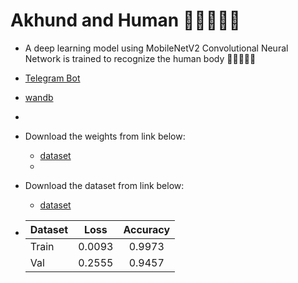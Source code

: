 
# Akhund and Human 👳🏻‍♂️👨🏻
- A deep learning model using MobileNetV2 Convolutional Neural Network is trained to recognize the human body 👳🏻‍♂️👨🏻
- [Telegram Bot ](https://t.me/Python_and_Ai_bot)
- [wandb](https://wandb.ai/mohamad-nematizadehhh/Akhund%20and%20Human)
- 
- Download the weights from link below:
  - [dataset](https://drive.google.com/drive/folders/1awNU2wbo6owr3Pfyy8KIy70T5sdi41VD?usp=sharing)
  - 
- Download the  dataset from link below:
  - [dataset](https://drive.google.com/file/d/1wzRjS59LS3zO3utTU_lEbivwyuqwKE32/view?usp=drive_link)



- | Dataset |  Loss	| Accuracy 
    | :---         |     :---:   |          :---: |
    |Train  | 0.0093  | 0.9973 |
    |Val     | 0.2555    | 0.9457  |
